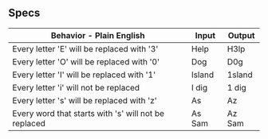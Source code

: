 ## Specs

| Behavior - Plain English                             | Input  | Output |
|------------------------------------------------------|--------|--------|
| Every letter 'E' will be replaced with '3'           | Help   | H3lp   |
| Every letter 'O' will be replaced with '0'           | Dog    | D0g    |
| Every letter 'I' will be replaced with '1'           | Island | 1sland |
| Every letter 'i' will not be replaced                | I dig  | 1 dig  |
| Every letter 's' will be replaced with 'z'           | As     | Az     |
| Every word that starts with 's' will not be replaced | As Sam | Az Sam |

